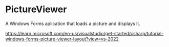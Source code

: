 # PictureViewer

A Windows Forms aplication that loads a picture and displays it. 

https://learn.microsoft.com/en-us/visualstudio/get-started/csharp/tutorial-windows-forms-picture-viewer-layout?view=vs-2022
